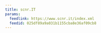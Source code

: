 ```yaml
---
title: scnr.IT
params:
  feedlink: https://www.scnr.it/index.xml
  feedid: 025df89a9a031b1155cba8e36af09cb8
---
```

